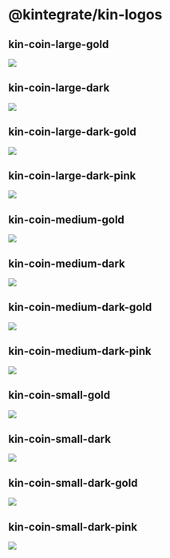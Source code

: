 # @kintegrate/kin-logos

## kin-coin-large-gold

![](./png/kin-coin-large-gold.png?raw=true)

## kin-coin-large-dark

![](./png/kin-coin-large-dark.png?raw=true)

## kin-coin-large-dark-gold

![](./png/kin-coin-large-dark-gold.png?raw=true)

## kin-coin-large-dark-pink

![](./png/kin-coin-large-dark-pink.png?raw=true)

## kin-coin-medium-gold

![](./png/kin-coin-medium-gold.png?raw=true)

## kin-coin-medium-dark

![](./png/kin-coin-medium-dark.png?raw=true)

## kin-coin-medium-dark-gold

![](./png/kin-coin-medium-dark-gold.png?raw=true)

## kin-coin-medium-dark-pink

![](./png/kin-coin-medium-dark-pink.png?raw=true)

## kin-coin-small-gold

![](./png/kin-coin-small-gold.png?raw=true)

## kin-coin-small-dark

![](./png/kin-coin-small-dark.png?raw=true)

## kin-coin-small-dark-gold

![](./png/kin-coin-small-dark-gold.png?raw=true)

## kin-coin-small-dark-pink

![](./png/kin-coin-small-dark-pink.png?raw=true)